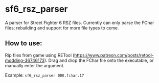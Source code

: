# sf6_rsz_parser
A parser for Street Fighter 6 RSZ files. Currently can only parse the FChar files; rebuilding and support for more file types to come.

## How to use:

Rip files from game using RETool (https://www.patreon.com/posts/retool-modding-36746173). Drag and drop the FChar file onto the executable, or manually enter the argument.

Example: ```sf6_rsz_parser 000.fchar.17```
